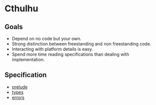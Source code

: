 # Cthulhu

## Goals

* Depend on no code but your own.
* Strong distinction between freestanding and non freestanding code.
* Interacting with platform details is easy.
* Spend more time reading specifications than dealing with implementation.

## Specification

* [prelude](./prelude.md)
* [types](./types.md)
* [errors](./errors.md)

